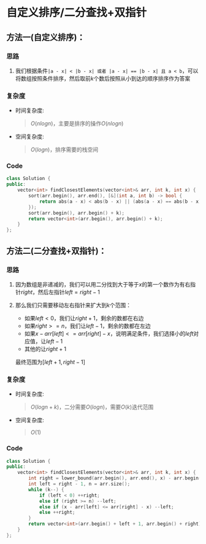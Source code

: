 # 自定义排序/二分查找+双指针
## 方法一(自定义排序)：
### 思路
1. 我们根据条件```|a - x| < |b - x| 或者 |a - x| == |b - x| 且 a < b```，可以将数组按照条件排序，然后取前$k$个数后按照从小到达的顺序排序作为答案

### 复杂度
- 时间复杂度:
  > $O(nlogn)$，主要是排序的操作$O(nlogn)$
- 空间复杂度:
  > $O(logn)$，排序需要的栈空间

### Code
```C++ []
class Solution {
public:
    vector<int> findClosestElements(vector<int>& arr, int k, int x) {
        sort(arr.begin(), arr.end(), [&](int a, int b) -> bool {
            return abs(a - x) < abs(b - x) || (abs(a - x) == abs(b - x) && a < b);
        });
        sort(arr.begin(), arr.begin() + k);
        return vector<int>(arr.begin(), arr.begin() + k);
    }
};
```

## 方法二(二分查找+双指针)：
### 思路
1. 因为数组是非递减的，我们可以用二分找到大于等于$x$的第一个数作为有右指针$right$，然后左指针$left=right-1$

2. 那么我们只需要移动左右指针来扩大到$k$个范围：
   - 如果$left<0$，我们让$right+1$，剩余的数都在右边
   - 如果$right>=n$，我们让$left-1$，剩余的数都在左边
   - 如果$x-arr[left]<=arr[right]-x$，说明满足条件，我们选择小的$left$对应值，让$left-1$
   - 其他的让$right+1$

	最终范围为$[left+1,right-1]$

### 复杂度
- 时间复杂度:
  > $O(logn+k)$，二分需要$O(logn)$，需要$O(k)$迭代范围
- 空间复杂度:
  > $O(1)$

### Code
```C++ []
class Solution {
public:
    vector<int> findClosestElements(vector<int>& arr, int k, int x) {
        int right = lower_bound(arr.begin(), arr.end(), x) - arr.begin();
        int left = right - 1, n = arr.size();
        while (k--) {
            if (left < 0) ++right;
            else if (right >= n) --left;
            else if (x - arr[left] <= arr[right] - x) --left;
            else ++right;
        }
        return vector<int>(arr.begin() + left + 1, arr.begin() + right);
    }
};
```